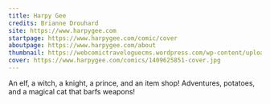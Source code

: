 ```yaml
---
title: Harpy Gee
credits: Brianne Drouhard
site: https://www.harpygee.com
startpage: https://www.harpygee.com/comic/cover
aboutpage: https://www.harpygee.com/about
thumbnail: https://webcomictraveloguecms.wordpress.com/wp-content/uploads/2024/02/hubbox_harpygee.png
cover: https://www.harpygee.com/comics/1409625851-cover.jpg
---
```


An elf, a witch, a knight, a prince, and an item shop! Adventures, potatoes, and a magical cat that barfs weapons!